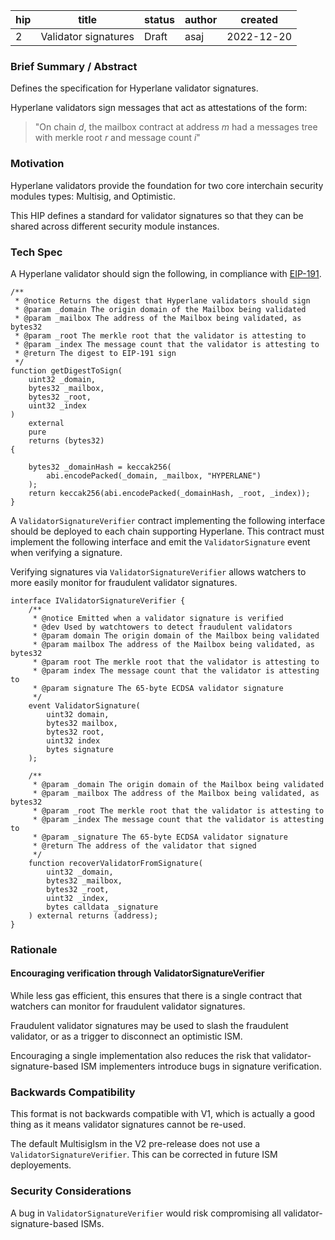| hip | title                | status | author | created    |
| --- | -------------------- | ------ | ------ | ---------- |
| 2   | Validator signatures | Draft  | asaj   | 2022-12-20 |

### **Brief Summary / Abstract**

Defines the specification for Hyperlane validator signatures.

Hyperlane validators sign messages that act as attestations of the form:

> "On chain _d_, the mailbox contract at address _m_ had a messages tree with merkle root _r_ and message count _i_"

### **Motivation**

Hyperlane validators provide the foundation for two core interchain security modules types: Multisig, and Optimistic.

This HIP defines a standard for validator signatures so that they can be shared across different security module instances.

### **Tech Spec**

A Hyperlane validator should sign the following, in compliance with [EIP-191](https://eips.ethereum.org/EIPS/eip-191).

```
/**
 * @notice Returns the digest that Hyperlane validators should sign
 * @param _domain The origin domain of the Mailbox being validated
 * @param _mailbox The address of the Mailbox being validated, as bytes32
 * @param _root The merkle root that the validator is attesting to
 * @param _index The message count that the validator is attesting to
 * @return The digest to EIP-191 sign
 */
function getDigestToSign(
    uint32 _domain,
    bytes32 _mailbox,
    bytes32 _root,
    uint32 _index
)
    external
    pure
    returns (bytes32)
{

    bytes32 _domainHash = keccak256(
        abi.encodePacked(_domain, _mailbox, "HYPERLANE")
    );
    return keccak256(abi.encodePacked(_domainHash, _root, _index));
}
```

A `ValidatorSignatureVerifier` contract implementing the following interface should be deployed to each chain supporting Hyperlane. This contract must implement the following interface and emit the `ValidatorSignature` event when verifying a signature.

Verifying signatures via `ValidatorSignatureVerifier` allows watchers to more easily monitor for fraudulent validator signatures.

```
interface IValidatorSignatureVerifier {
    /**
     * @notice Emitted when a validator signature is verified
     * @dev Used by watchtowers to detect fraudulent validators
     * @param domain The origin domain of the Mailbox being validated
     * @param mailbox The address of the Mailbox being validated, as bytes32
     * @param root The merkle root that the validator is attesting to
     * @param index The message count that the validator is attesting to
     * @param signature The 65-byte ECDSA validator signature
     */
    event ValidatorSignature(
        uint32 domain,
        bytes32 mailbox,
        bytes32 root,
        uint32 index
        bytes signature
    );

    /**
     * @param _domain The origin domain of the Mailbox being validated
     * @param _mailbox The address of the Mailbox being validated, as bytes32
     * @param _root The merkle root that the validator is attesting to
     * @param _index The message count that the validator is attesting to
     * @param _signature The 65-byte ECDSA validator signature
     * @return The address of the validator that signed
     */
    function recoverValidatorFromSignature(
        uint32 _domain,
        bytes32 _mailbox,
        bytes32 _root,
        uint32 _index,
        bytes calldata _signature
    ) external returns (address);
}
```

### **Rationale**

#### Encouraging verification through ValidatorSignatureVerifier

While less gas efficient, this ensures that there is a single contract that watchers can monitor for fraudulent validator signatures.

Fraudulent validator signatures may be used to slash the fraudulent validator, or as a trigger to disconnect an optimistic ISM.

Encouraging a single implementation also reduces the risk that validator-signature-based ISM implementers introduce bugs in signature verification.

### **Backwards Compatibility**

This format is not backwards compatible with V1, which is actually a good thing as it means validator signatures cannot be re-used.

The default MultisigIsm in the V2 pre-release does not use a `ValidatorSignatureVerifier`. This can be corrected in future ISM deployements.

### **Security Considerations**

A bug in `ValidatorSignatureVerifier` would risk compromising all validator-signature-based ISMs.
